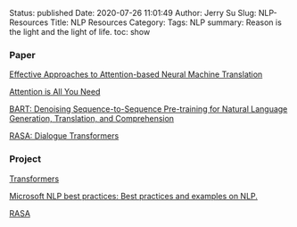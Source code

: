 Status: published
Date: 2020-07-26 11:01:49
Author: Jerry Su
Slug: NLP-Resources
Title: NLP Resources
Category: 
Tags: NLP
summary: Reason is the light and the light of life.
toc: show

### Paper

[Effective Approaches to Attention-based Neural Machine Translation](https://nlp.stanford.edu/pubs/emnlp15_attn.pdf)

[Attention is All You Need](https://arxiv.org/abs/1706.03762)

[BART: Denoising Sequence-to-Sequence Pre-training for Natural Language Generation, Translation, and Comprehension](https://arxiv.org/pdf/1910.13461.pdf)

[RASA: Dialogue Transformers](https://arxiv.org/abs/1910.00486)

### Project

[Transformers](https://huggingface.co/transformers)

[Microsoft NLP best practices: Best practices and examples on NLP.](https://github.com/microsoft/nlp-recipes)

[RASA](https://rasa.com/docs)